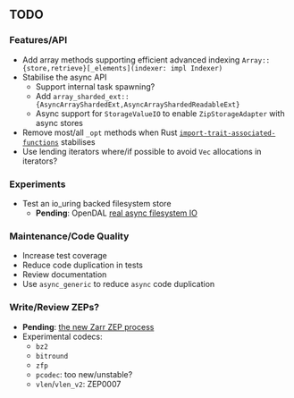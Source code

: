 ## TODO

### Features/API
- Add array methods supporting efficient advanced indexing
    `Array::{store,retrieve}[_elements](indexer: impl Indexer)`
- Stabilise the async API
    - Support internal task spawning?
    - Add `array_sharded_ext::{AsyncArrayShardedExt,AsyncArrayShardedReadableExt}`
    - Async support for `StorageValueIO` to enable `ZipStorageAdapter` with async stores
- Remove most/all `_opt` methods when Rust [`import-trait-associated-functions`](https://github.com/rust-lang/rfcs/pull/3591) stabilises
- Use lending iterators where/if possible to avoid `Vec` allocations in iterators?

### Experiments
- Test an io_uring backed filesystem store
    - **Pending**: OpenDAL [real async filesystem IO](https://github.com/apache/opendal/issues/4520)

### Maintenance/Code Quality
- Increase test coverage
- Reduce code duplication in tests
- Review documentation
- Use `async_generic` to reduce `async` code duplication

### Write/Review ZEPs?
- **Pending**: [the new Zarr ZEP process](https://github.com/zarr-developers/zeps/pull/59)
- Experimental codecs:
    - `bz2`
    - `bitround`
    - `zfp`
    - `pcodec`: too new/unstable?
    - `vlen`/`vlen_v2`: ZEP0007
